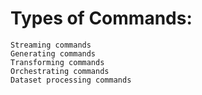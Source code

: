 Types of Commands:
===================

    Streaming commands
    Generating commands
    Transforming commands
    Orchestrating commands
    Dataset processing commands
